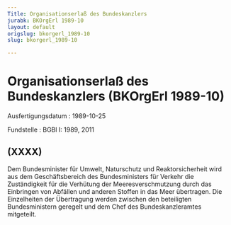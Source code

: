 ```yaml
---
Title: Organisationserlaß des Bundeskanzlers
jurabk: BKOrgErl 1989-10
layout: default
origslug: bkorgerl_1989-10
slug: bkorgerl_1989-10

---
```


# Organisationserlaß des Bundeskanzlers (BKOrgErl 1989-10)

Ausfertigungsdatum
:   1989-10-25

Fundstelle
:   BGBl I: 1989, 2011



## (XXXX)

Dem Bundesminister für Umwelt, Naturschutz und Reaktorsicherheit wird aus dem Geschäftsbereich des Bundesministers für Verkehr die Zuständigkeit für die Verhütung der Meeresverschmutzung durch das Einbringen von Abfällen und anderen Stoffen in das Meer übertragen.
Die Einzelheiten der Übertragung werden zwischen den beteiligten Bundesministern geregelt und dem Chef des Bundeskanzleramtes mitgeteilt.

